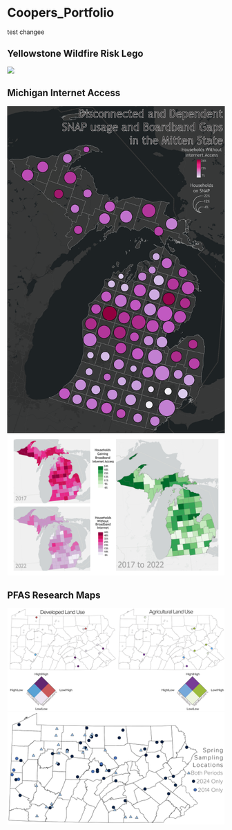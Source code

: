 # Coopers_Portfolio

test changee
## Yellowstone Wildfire Risk Lego 
![](/Images/CooperPriceWorkSample2.png)

## Michigan Internet Access 
![](/Images/CooperPriceWorkSample3.png)
![](/Images/CooperPriceWorkSample4.png)

## PFAS Research Maps
![](/Images/DualMap4.2.png)
![](/Images/LocationsWcolorUpdated.png)
